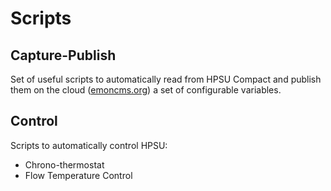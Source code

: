 # Scripts

## Capture-Publish

Set of useful scripts to automatically read from HPSU Compact and publish them on the cloud ([emoncms.org](http://emoncms.org)) a set of configurable variables.

## Control

Scripts to automatically control HPSU:
* Chrono-thermostat
* Flow Temperature Control
